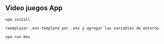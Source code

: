 ## Video juegos App

```
npm install

reemplazar .env-template por .env y agregar las variables de entorno

npm run dev
```